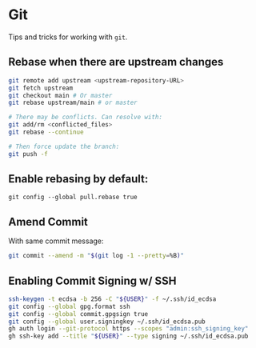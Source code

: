 # Git

Tips and tricks for working with `git`.

## Rebase when there are upstream changes

```bash
git remote add upstream <upstream-repository-URL>
git fetch upstream
git checkout main # Or master
git rebase upstream/main # or master

# There may be conflicts. Can resolve with:
git add/rm <conflicted_files>
git rebase --continue

# Then force update the branch:
git push -f
```

## Enable rebasing by default:

```
git config --global pull.rebase true
```

## Amend Commit

With same commit message:

```bash
git commit --amend -m "$(git log -1 --pretty=%B)"
```

## Enabling Commit Signing w/ SSH

```bash
ssh-keygen -t ecdsa -b 256 -C "${USER}" -f ~/.ssh/id_ecdsa
git config --global gpg.format ssh
git config --global commit.gpgsign true
git config --global user.signingkey ~/.ssh/id_ecdsa.pub
gh auth login --git-protocol https --scopes "admin:ssh_signing_key"
gh ssh-key add --title "${USER}" --type signing ~/.ssh/id_ecdsa.pub
```

